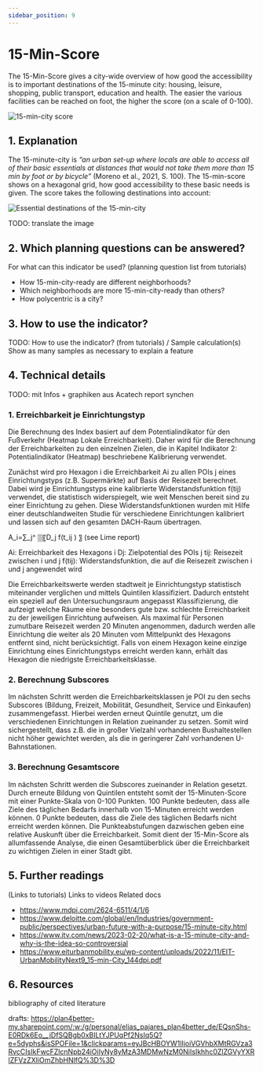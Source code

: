 ```yaml
---
sidebar_position: 9
---
```


# 15-Min-Score

The 15-Min-Score gives a city-wide overview of how good the accessibility is to important destinations of the 15-minute city: housing, leisure, shopping, public transport, education and health. The easier the various facilities can be reached on foot, the higher the score (on a scale of 0-100).

![15-min-city score](/img/docs/indicators/scores/15-min-score/15-min-score-muenchen.png "15-min-city score")

## 1. Explanation

The 15-minute-city is <i>“an urban set-up where locals are able to access all of their basic essentials at distances that would not take them more than 15 min by foot or by bicycle”</i> (Moreno et al., 2021, S. 100). The 15-min-score shows on a hexagonal grid, how good accessibility to these basic needs is given. The score takes the following destinations into account: 

![Essential destinations of the 15-min-city](/img/docs/indicators/scores/15-min-score/15-min-score-categories.png "Essential destinations of the 15-min-city")

TODO: translate the image

## 2. Which planning questions can be answered? 

For what can this indicator be used? (planning question list from tutorials)

- How 15-min-city-ready are different neighborhoods? 
- Which neighborhoods are more 15-min-city-ready than others?
- How polycentric is a city? 

## 3. How to use the indicator?

TODO: How to use the indicator? (from tutorials) / Sample calculation(s)
Show as many samples as necessary to explain a feature

## 4. Technical details 

TODO: mit Infos + graphiken aus Acatech report synchen



### 1. Erreichbarkeit je Einrichtungstyp

Die Berechnung des Index basiert auf dem Potentialindikator für den Fußverkehr (Heatmap Lokale Erreichbarkeit). Daher wird für die Berechnung der Erreichbarkeiten zu den einzelnen Zielen, die in Kapitel Indikator 2: Potentialindikator (Heatmap) beschriebene Kalibrierung verwendet.

Zunächst wird pro Hexagon i die Erreichbarkeit Ai zu allen POIs j eines Einrichtungstyps (z.B. Supermärkte) auf Basis der Reisezeit berechnet. Dabei wird je Einrichtungstyps eine kalibrierte Widerstandsfunktion f(tij) verwendet, die statistisch widerspiegelt, wie weit Menschen bereit sind zu einer Einrichtung zu gehen. Diese Widerstandsfunktionen wurden mit Hilfe einer deutschlandweiten Studie für verschiedene Einrichtungen kalibriert und lassen sich auf den gesamten DACH-Raum übertragen. 




A_i=∑_j^ ▒〖D_j f(t_ij ) 〗	(see Lime report)

Ai: 	Erreichbarkeit des Hexagons i
Dj: 	Zielpotential des POIs j
tij: 	Reisezeit zwischen i und j
f(tij): 	Widerstandsfunktion, die auf die Reisezeit zwischen i und j angewendet wird

Die Erreichbarkeitswerte werden stadtweit je Einrichtungstyp statistisch miteinander verglichen und mittels Quintilen klassifiziert. Dadurch entsteht ein speziell auf den Untersuchungsraum angepasst Klassifizierung, die aufzeigt welche Räume eine besonders gute bzw. schlechte Erreichbarkeit zu der jeweiligen Einrichtung aufweisen. Als maximal für Personen zumutbare Reisezeit werden 20 Minuten angenommen, dadurch werden alle Einrichtung die weiter als 20 Minuten vom Mittelpunkt des Hexagons entfernt sind, nicht berücksichtigt. Falls von einem Hexagon keine einzige Einrichtung eines Einrichtungstyps erreicht werden kann, erhält das Hexagon die niedrigste Erreichbarkeitsklasse. 

### 2. Berechnung Subscores

Im nächsten Schritt werden die Erreichbarkeitsklassen je POI zu den sechs Subscores (Bildung, Freizeit, Mobilität, Gesundheit, Service und Einkaufen) zusammengefasst. Hierbei werden erneut Quintile genutzt, um die verschiedenen Einrichtungen in Relation zueinander zu setzen. Somit wird sichergestellt, dass z.B. die in großer Vielzahl vorhandenen Bushaltestellen nicht höher gewichtet werden, als die in geringerer Zahl vorhandenen U-Bahnstationen. 

### 3. Berechnung Gesamtscore

Im nächsten Schritt werden die Subscores zueinander in Relation gesetzt. Durch erneute Bildung von Quintilen entsteht somit der 15-Minuten-Score mit einer Punkte-Skala von 0-100 Punkten. 100 Punkte bedeuten, dass alle Ziele des täglichen Bedarfs innerhalb von 15-Minuten erreicht werden können. 0 Punkte bedeuten, dass die Ziele des täglichen Bedarfs nicht erreicht werden können. Die Punkteabstufungen dazwischen geben eine relative Auskunft über die Erreichbarkeit. Somit dient der 15-Min-Score als allumfassende Analyse, die einen Gesamtüberblick über die Erreichbarkeit zu wichtigen Zielen in einer Stadt gibt. 


## 5. Further readings

(Links to tutorials)
Links to videos
Related docs


- https://www.mdpi.com/2624-6511/4/1/6
- https://www.deloitte.com/global/en/Industries/government-public/perspectives/urban-future-with-a-purpose/15-minute-city.html
- https://www.itv.com/news/2023-02-20/what-is-a-15-minute-city-and-why-is-the-idea-so-controversial
- https://www.eiturbanmobility.eu/wp-content/uploads/2022/11/EIT-UrbanMobilityNext9_15-min-City_144dpi.pdf 

## 6. Resources

bibliography of cited literature


drafts: https://plan4better-my.sharepoint.com/:w:/g/personal/elias_pajares_plan4better_de/EQsnShs-E0RDk6Eo__jDfSQBgb0xBILtYJPUqPf2NsIq5Q?e=5dyphs&isSPOFile=1&clickparams=eyJBcHBOYW1lIjoiVGVhbXMtRGVza3RvcCIsIkFwcFZlcnNpb24iOiIyNy8yMzA3MDMwNzM0NiIsIkhhc0ZlZGVyYXRlZFVzZXIiOmZhbHNlfQ%3D%3D